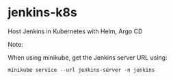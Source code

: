 # jenkins-k8s
Host Jenkins in Kubernetes with Helm, Argo CD

Note:

When using minikube, get the Jenkins server URL using: 

```
minikube service --url jenkins-server -n jenkins
```


